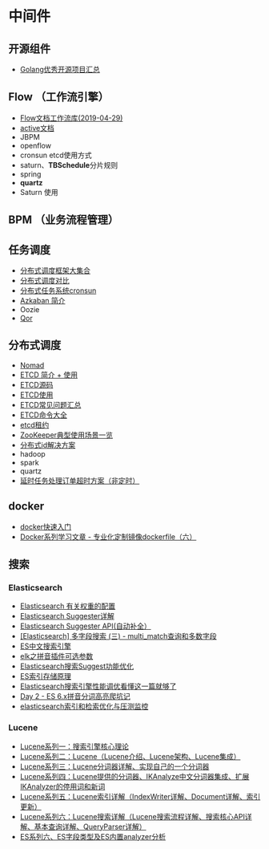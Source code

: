 # 中间件

## 开源组件

- [Golang优秀开源项目汇总](https://studygolang.com/articles/7708)

## Flow （工作流引擎）

- [Flow文档工作流库(2019-04-29)](Flow文档工作流库.md)
- [active文档](http://www.mossle.com/docs/activiti/index.html#license)
- JBPM
- openflow
- cronsun etcd使用方式
- saturn、**TBSchedule**分片规则
- spring
- **quartz**
- Saturn 使用

## BPM （业务流程管理）

## 任务调度

- [分布式调度框架大集合](分布式调度框架大集合.md)
- [分布式调度对比](分布式调度对比.md)
- [分布式任务系统cronsun](https://blog.csdn.net/ra681t58cjxsgckj31/article/details/78851749)
- [Azkaban 简介](https://www.cnblogs.com/shujuxiong/p/9116394.html)
- Oozie
- [Qor](https://getqor.com/cn)

## 分布式调度

- [Nomad](http://github.com/hashicorp/nomad)
- [ETCD 简介 + 使用](ETCD简介使用.md)
- [ETCD源码](https://github.com/etcd-io/etcd)
- [ETCD使用](https://www.jianshu.com/p/2c1f56814ea5)
- [ETCD常见问题汇总](https://blog.csdn.net/qq_35440678/article/details/80425896)
- [ETCD命令大全](http://orchome.com/620)
- [etcd租约](https://www.jianshu.com/p/9bd1ab83b220)
- [ZooKeeper典型使用场景一览](ZooKeeper典型使用场景一览.md)
- [分布式id解决方案](https://blog.csdn.net/u013332124/article/details/81234125)
- hadoop
- spark
- quartz
- [延时任务处理订单超时方案（非定时）](https://blog.csdn.net/qq_22075041/article/details/80399668?tdsourcetag=s_pcqq_aiomsg)

## docker

- [docker快速入门](http://km.oa.com/articles/show/400837?kmref=search&from_page=1&no=10)
- [Docker系列学习文章 - 专业化定制镜像dockerfile（六）](Docker系列学习文章专业化定制镜像dockerfile六.md)

## 搜索

### Elasticsearch

- [Elasticsearch 有关权重的配置](Elasticsearch有关权重的配置.md)
- [Elasticsearch Suggester详解](https://elasticsearch.cn/article/142)
- [Elasticsearch Suggester API(自动补全）](http://www.mamicode.com/info-detail-2434987.html)
- [[Elasticsearch] 多字段搜索 (三) - multi_match查询和多数字段](https://blog.csdn.net/dm_vincent/article/details/41842691)
- [ES中文搜索引擎](ES中文搜索引擎.md)
- [elk之拼音插件可选参数](https://blog.csdn.net/a1148233614/article/details/80280024)
- [Elasticsearch搜索Suggest功能优化](https://www.jianshu.com/p/9e2c6a8e1b54)
- [ES索引存储原理](https://blog.csdn.net/guoyuguang0/article/details/76769184)
- [Elasticsearch搜索引擎性能调优看懂这一篇就够了](https://cloud.tencent.com/developer/news/362991)
- [Day 2 - ES 6.x拼音分词高亮爬坑记](https://elasticsearch.cn/article/6166)
- [elasticsearch索引和检索优化与压测监控](https://www.jianshu.com/p/901651b81788)

### Lucene

- [Lucene系列一：搜索引擎核心理论](https://www.cnblogs.com/leeSmall/p/8992708.html)
- [Lucene系列二：Lucene（Lucene介绍、Lucene架构、Lucene集成）](https://www.cnblogs.com/leeSmall/p/8992887.html)
- [Lucene系列三：Lucene分词器详解、实现自己的一个分词器](https://www.cnblogs.com/leeSmall/p/8993185.html)
- [Lucene系列四：Lucene提供的分词器、IKAnalyze中文分词器集成、扩展 IKAnalyzer的停用词和新词](https://www.cnblogs.com/leeSmall/p/8994176.html)
- [Lucene系列五：Lucene索引详解（IndexWriter详解、Document详解、索引更新）](https://www.cnblogs.com/leeSmall/p/9011405.html)
- [Lucene系列六：Lucene搜索详解（Lucene搜索流程详解、搜索核心API详解、基本查询详解、QueryParser详解）](https://www.cnblogs.com/leeSmall/p/9027172.html)
- [ES系列六、ES字段类型及ES内置analyzer分析](https://www.cnblogs.com/wangzhuxing/p/9502183.html)
